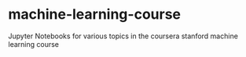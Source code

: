 # machine-learning-course
Jupyter Notebooks for various topics in the coursera stanford machine learning course
